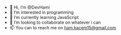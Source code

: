 - 👋 Hi, I’m @DevHami
- 👀 I’m interested in programming
- 🌱 I’m currently learning JavaScript
- 💞️ I’m looking to collaborate on whatever i can
- 📫 You can to reach me on ham.kacem15@gmail.com

<!---
DevHami/DevHami is a ✨ special ✨ repository because its `README.md` (this file) appears on your GitHub profile.
You can click the Preview link to take a look at your changes.
--->
